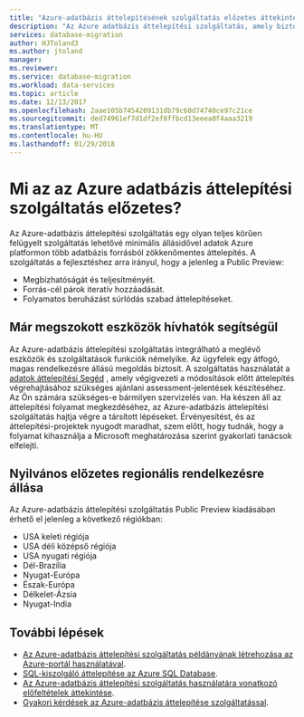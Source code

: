 ```yaml
---
title: "Azure-adatbázis áttelepítésének szolgáltatás előzetes áttekintése |} Microsoft Docs"
description: "Az Azure adatbázis áttelepítési szolgáltatás, amely biztosít az Azure Data platform adatbázis számos más forrásból zökkenőmentes áttelepítés áttekintése."
services: database-migration
author: HJToland3
ms.author: jtoland
manager: 
ms.reviewer: 
ms.service: database-migration
ms.workload: data-services
ms.topic: article
ms.date: 12/13/2017
ms.openlocfilehash: 2aae105b7454209131db79c60d74740ce97c21ce
ms.sourcegitcommit: ded74961ef7d1df2ef8ffbcd13eeea0f4aaa3219
ms.translationtype: MT
ms.contentlocale: hu-HU
ms.lasthandoff: 01/29/2018
---
```

# <a name="what-is-the-azure-database-migration-service-preview"></a>Mi az az Azure adatbázis áttelepítési szolgáltatás előzetes?
Az Azure-adatbázis áttelepítési szolgáltatás egy olyan teljes körűen felügyelt szolgáltatás lehetővé minimális állásidővel adatok Azure platformon több adatbázis forrásból zökkenőmentes áttelepítés. A szolgáltatás a fejlesztéshez arra irányul, hogy a jelenleg a Public Preview:

- Megbízhatóságát és teljesítményét.
- Forrás-cél párok iteratív hozzáadását.
- Folyamatos beruházást súrlódás szabad áttelepítéseket.

## <a name="use-familiar-tools"></a>Már megszokott eszközök hívhatók segítségül
Az Azure-adatbázis áttelepítési szolgáltatás integrálható a meglévő eszközök és szolgáltatások funkciók némelyike.  Az ügyfelek egy átfogó, magas rendelkezésre állású megoldás biztosít. A szolgáltatás használatát a [adatok áttelepítési Segéd](http://aka.ms/dma) , amely végigvezeti a módosítások előtt áttelepítés végrehajtásához szükséges ajánlani assessment-jelentések készítéséhez. Az Ön számára szükséges-e bármilyen szervizelés van. Ha készen áll az áttelepítési folyamat megkezdéséhez, az Azure-adatbázis áttelepítési szolgáltatás hajtja végre a társított lépéseket. Érvényesítést, és az áttelepítési-projektek nyugodt maradhat, szem előtt, hogy tudnák, hogy a folyamat kihasználja a Microsoft meghatározása szerint gyakorlati tanácsok elfelejti.

## <a name="regional-availability-during-public-preview"></a>Nyilvános előzetes regionális rendelkezésre állása
Az Azure-adatbázis áttelepítési szolgáltatás Public Preview kiadásában érhető el jelenleg a következő régiókban:
- USA keleti régiója
- USA déli középső régiója
- USA nyugati régiója
- Dél-Brazília
- Nyugat-Európa
- Észak-Európa
- Délkelet-Ázsia
- Nyugat-India

## <a name="next-steps"></a>További lépések
- [Az Azure-adatbázis áttelepítési szolgáltatás példányának létrehozása az Azure-portál használatával](quickstart-create-data-migration-service-portal.md).
- [SQL-kiszolgáló áttelepítése az Azure SQL Database](tutorial-sql-server-to-azure-sql.md).
- [Az Azure-adatbázis áttelepítési szolgáltatás használatára vonatkozó előfeltételek áttekintése](pre-reqs.md).
- [Gyakori kérdések az Azure-adatbázis áttelepítése szolgáltatással](faq.md).
